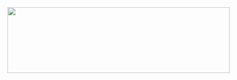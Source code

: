 <a href="https://youtu.be/oAk-UHMqOEM?feature=shared">
  <img src="https://render.gitanimals.org/lines/qwerty00ui88?pet-id=644542122694792064" width="100%" height="150" />
</a>
